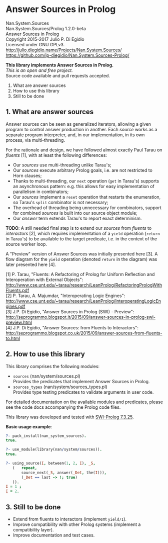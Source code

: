 # Answer Sources in Prolog

Nan.System.Sources  
Nan.System.Sources/Prolog 1.2.0-beta  
Answer Sources in Prolog  
Copyright 2015-2017 Julio P. Di Egidio  
Licensed under GNU GPLv3.  
http://julio.diegidio.name/Projects/Nan.System.Sources/  
https://github.com/jp-diegidio/Nan.System.Sources-Prolog/  

**This library implements Answer Sources in Prolog.**  
*This is an open and free project.*  
Source code available and pull requests accepted.  

  1. What are answer sources
  2. How to use this library
  3. Still to be done

## 1. What are answer sources

Answer sources can be seen as generalized iterators, allowing a given
program to control answer production in another. Each _source_ works as a
separate program interpreter, and, in our implementation, in its own
process, via multi-threading.

For the rationale and design, we have followed almost exactly Paul Tarau on
_fluents_ [1], with at least the following differences:

- Our _sources_ use multi-threading unlike Tarau's;
- Our _sources_ execute arbitrary Prolog goals, i.e. are not restricted
  to Horn clauses;
- Thanks to multi-threading, our `next` operation (`get` in Tarau's)
  supports an asynchronous pattern: e.g. this allows for easy
  implementation of parallelism in combinators;
- Our _sources_ implement a `reset` operation that restarts the
  enumeration, so Tarau's `split` combinator is not necessary;
- The overhead of threading being unnecessary for combinators, support
  for combined _sources_ is built into our source object module;
- Our _answer_ term extends Tarau's to report exact determinism.

**TODO**: A still needed final step is to extend our _sources_ from _fluents_
to _interactors_ [2], which requires implementation of a `yield` operation
(`return` in Tarau's) to be available to the target predicate, i.e. in the
context of the source worker loop.

A "Preview" version of Answer Sources was initially presented here [3].
A flow diagram for the `yield` operation (denoted `return` in the diagram)
was later presented here [4].

[1] P. Tarau, "Fluents: A Refactoring of Prolog for Uniform Reflection
and Interoperation with External Objects":  
<http://www.cse.unt.edu/~tarau/research/LeanProlog/RefactoringPrologWithFluents.pdf>  
[2] P. Tarau, A. Majumdar, "Interoperating Logic Engines":  
<http://www.cse.unt.edu/~tarau/research/LeanProlog/InteroperatingLogicEngines.pdf>  
[3] J.P. Di Egidio, "Answer Sources in Prolog (SWI) - Preview":  
<http://seprogrammo.blogspot.it/2015/09/answer-sources-in-prolog-swi-preview.html>  
[4] J.P. Di Egidio, "Answer Sources: from Fluents to Interactors":  
<http://seprogrammo.blogspot.co.uk/2015/09/answer-sources-from-fluents-to.html>  

## 2. How to use this library

This library comprises the following modules:

  - `sources` (nan/system/sources.pl)  
    Provides the predicates that implement Answer Sources in Prolog.
  - `sources_types` (nan/system/sources_types.pl)  
    Provides type testing predicates to validate arguments in user code.

For detailed documentation on the available modules and predicates, please
see the code docs accompanying the Prolog code files.

This library was developed and tested with [SWI-Prolog 7.3.25](<http://www.swi-prolog.org/>).

**Basic usage example**:

```prolog
?- pack_install(nan_system_sources).
true.

?- use_module(library(nan/system/sources)).
true.

?- using_source(I, between(1, 2, I), _S,
   (   repeat,
       source_next(_S, answer(_Det, the(I))),
       (_Det == last -> !; true)
   )).
I = 1 ;
I = 2.
```

## 3. Still to be done

  - Extend from fluents to interactors (implement `yield/1`).
  - Improve compatibility with other Prolog systems (implement a
    compatibility layer).
  - Improve documentation and test cases.
